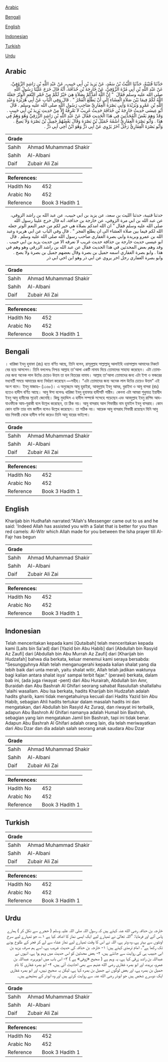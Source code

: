 [Arabic](#arabic)

[Bengali](#bengali)

[English](#english)

[Indonesian](#indonesian)

[Turkish](#turkish)

[Urdu](#urdu)

## Arabic


<div dir="rtl" lang="ar" style={{fontSize:'larger',backgroundColor:'#f8f9fa',padding:20}}>
حَدَّثَنَا قُتَيْبَةُ، حَدَّثَنَا اللَّيْثُ بْنُ سَعْدٍ، عَنْ يَزِيدَ بْنِ أَبِي حَبِيبٍ، عَنْ عَبْدِ اللَّهِ بْنِ رَاشِدٍ الزَّوْفِيِّ، عَنْ عَبْدِ اللَّهِ بْنِ أَبِي مُرَّةَ الزَّوْفِيِّ، عَنْ خَارِجَةَ بْنِ حُذَافَةَ، أَنَّهُ قَالَ خَرَجَ عَلَيْنَا رَسُولُ اللَّهِ صلى الله عليه وسلم فَقَالَ ‏ "‏ إِنَّ اللَّهَ أَمَدَّكُمْ بِصَلاَةٍ هِيَ خَيْرٌ لَكُمْ مِنْ حُمْرِ النَّعَمِ الْوِتْرُ جَعَلَهُ اللَّهُ لَكُمْ فِيمَا بَيْنَ صَلاَةِ الْعِشَاءِ إِلَى أَنْ يَطْلُعَ الْفَجْرُ ‏"‏ ‏.‏ قَالَ وَفِي الْبَابِ عَنْ أَبِي هُرَيْرَةَ وَعَبْدِ اللَّهِ بْنِ عَمْرٍو وَبُرَيْدَةَ وَأَبِي بَصْرَةَ الْغِفَارِيِّ صَاحِبِ رَسُولِ اللَّهِ صلى الله عليه وسلم ‏.‏ قَالَ أَبُو عِيسَى حَدِيثُ خَارِجَةَ بْنِ حُذَافَةَ حَدِيثٌ غَرِيبٌ لاَ نَعْرِفُهُ إِلاَّ مِنْ حَدِيثِ يَزِيدَ بْنِ أَبِي حَبِيبٍ ‏.‏ وَقَدْ وَهِمَ بَعْضُ الْمُحَدِّثِينَ فِي هَذَا الْحَدِيثِ فَقَالَ عَنْ عَبْدِ اللَّهِ بْنِ رَاشِدٍ الزُّرَقِيِّ وَهُوَ وَهَمٌ فِي هَذَا ‏.‏ وَأَبُو بَصْرَةَ الْغِفَارِيُّ اسْمُهُ حُمَيْلُ بْنُ بَصْرَةَ وَقَالَ بَعْضُهُمْ جَمِيلُ بْنُ بَصْرَةَ وَلاَ يَصِحُّ ‏.‏ وَأَبُو بَصْرَةَ الْغِفَارِيُّ رَجُلٌ آخَرُ يَرْوِي عَنْ أَبِي ذَرٍّ وَهُوَ ابْنُ أَخِي أَبِي ذَرٍّ ‏.‏
</div>
<div style={{backgroundColor:'#f8f9fa',padding:20, marginBottom: 10}}><table> <thead> <tr> <th>Grade</th> <th></th> </tr> </thead> <tbody> <tr><td>Sahih</td><td>Ahmad Muhammad Shakir</td></tr><tr><td>Sahih</td><td>Al-Albani</td></tr><tr><td>Daif</td><td>Zubair Ali Zai</td></tr></tbody></table><table> <thead> <tr> <th>References:</th> <th></th> </tr> </thead> <tbody><tr><td>Hadith No</td><td>452</td></tr><tr><td>Arabic No</td><td>452</td></tr><tr><td>Reference</td><td>Book 3 Hadith 1</td></tr></tbody></table></div>


<div dir="rtl" lang="ar" style={{fontSize:'larger',backgroundColor:'#f8f9fa',padding:20}}>
حدثنا قتيبة، حدثنا الليث بن سعد، عن يزيد بن ابي حبيب، عن عبد الله بن راشد الزوفي، عن عبد الله بن ابي مرة الزوفي، عن خارجة بن حذافة، انه قال خرج علينا رسول الله صلى الله عليه وسلم فقال " ان الله امدكم بصلاة هي خير لكم من حمر النعم الوتر جعله الله لكم فيما بين صلاة العشاء الى ان يطلع الفجر " . قال وفي الباب عن ابي هريرة وعبد الله بن عمرو وبريدة وابي بصرة الغفاري صاحب رسول الله صلى الله عليه وسلم . قال ابو عيسى حديث خارجة بن حذافة حديث غريب لا نعرفه الا من حديث يزيد بن ابي حبيب . وقد وهم بعض المحدثين في هذا الحديث فقال عن عبد الله بن راشد الزرقي وهو وهم في هذا . وابو بصرة الغفاري اسمه حميل بن بصرة وقال بعضهم جميل بن بصرة ولا يصح . وابو بصرة الغفاري رجل اخر يروي عن ابي ذر وهو ابن اخي ابي ذر
</div>
<div style={{backgroundColor:'#f8f9fa',padding:20, marginBottom: 10}}><table> <thead> <tr> <th>Grade</th> <th></th> </tr> </thead> <tbody> <tr><td>Sahih</td><td>Ahmad Muhammad Shakir</td></tr><tr><td>Sahih</td><td>Al-Albani</td></tr><tr><td>Daif</td><td>Zubair Ali Zai</td></tr></tbody></table><table> <thead> <tr> <th>References:</th> <th></th> </tr> </thead> <tbody><tr><td>Hadith No</td><td>452</td></tr><tr><td>Arabic No</td><td>452</td></tr><tr><td>Reference</td><td>Book 3 Hadith 1</td></tr></tbody></table></div>

## Bengali


<div dir="ltr" lang="bn" style={{fontSize:'larger',backgroundColor:'#f8f9fa',padding:20}}>
। খারিজা ইবনু হুযাফা (রাঃ) হতে বর্ণিত আছে, তিনি বলেন, রাসূলুল্লাহ সাল্লাল্লাহু আলাইহি ওয়াসাল্লাম আমাদের নিকটে বের হয়ে আসলেন। তিনি বললেনঃ নিশ্চয় আল্লাহ তা'আলা একটি নামায দিয়ে তোমাদের সাহায্য করেছেন। এটা তোমাদের জন্য অনেক লাল উটের চেয়েও উত্তম তা হল বিতরের নামায। আল্লাহ তা'আলা তোমাদের জন্য এটা ইশা ও ফজরের মধ্যবর্তী সময়ে আদায়ের জন্য নির্ধারণ করেছেন —সহীহ। “এটা তোমাদের জন্য অনেক লাল উটের চেয়েও উত্তম” এই অংশ বাদে। ইবনু মাজাহ– (১১৬৮)। এ অনুচ্ছেদে আবু হুরাইরা, আবদুল্লাহ ইবনু আমর, বুরাইদা ও আবু বাসরা (রাঃ) হতেও হাদীস বর্ণিত আছে। আবু ঈসা বলেনঃ খারিজা ইবনু হুযাফার হাদীসটি গারীব। কেননা এটা আমরা শুধুমাত্র ইয়াযীদ ইবনু আবু হাবীবের সূত্রেই জেনেছি। কিছু মুহাদ্দিস এ হাদীস সম্পর্কে সন্দেহে পড়েছেন এবং আবদুল্লাহ ইবনু রাশিদ আয-যাওফীকে আয-যুরাকী বলে উল্লেখ করেছেন, তা ঠিক নয়। আবু বাসরাহ আল গিফারীর নাম হুমাইল ইবনু বাসরাহ। কোন কোন ব্যক্তি তার নাম জামীল বলেও উল্লেখ করেছেন। তা সঠিক নয়। আরেক আবু বাসরাহ গিফারী রয়েছেন যিনি আবু যার গিফারী থেকে হাদীস বর্ণনা করেও তিনি আবু যারের ভাইপো।
</div>
<div style={{backgroundColor:'#f8f9fa',padding:20, marginBottom: 10}}><table> <thead> <tr> <th>Grade</th> <th></th> </tr> </thead> <tbody> <tr><td>Sahih</td><td>Ahmad Muhammad Shakir</td></tr><tr><td>Sahih</td><td>Al-Albani</td></tr><tr><td>Daif</td><td>Zubair Ali Zai</td></tr></tbody></table><table> <thead> <tr> <th>References:</th> <th></th> </tr> </thead> <tbody><tr><td>Hadith No</td><td>452</td></tr><tr><td>Arabic No</td><td>452</td></tr><tr><td>Reference</td><td>Book 3 Hadith 1</td></tr></tbody></table></div>

## English


<div dir="ltr" lang="en" style={{fontSize:'larger',backgroundColor:'#f8f9fa',padding:20}}>
Kharijab bin Hudhafah narrated:"Allah's Messenger came out to us and he said: 'Indeed Allah has assisted you with a Salat that is better for you than red camels: Al-Witr which Allah made for you between the Isha prayer till Al-Fajr has begun
</div>
<div style={{backgroundColor:'#f8f9fa',padding:20, marginBottom: 10}}><table> <thead> <tr> <th>Grade</th> <th></th> </tr> </thead> <tbody> <tr><td>Sahih</td><td>Ahmad Muhammad Shakir</td></tr><tr><td>Sahih</td><td>Al-Albani</td></tr><tr><td>Daif</td><td>Zubair Ali Zai</td></tr></tbody></table><table> <thead> <tr> <th>References:</th> <th></th> </tr> </thead> <tbody><tr><td>Hadith No</td><td>452</td></tr><tr><td>Arabic No</td><td>452</td></tr><tr><td>Reference</td><td>Book 3 Hadith 1</td></tr></tbody></table></div>

## Indonesian


<div dir="ltr" lang="id" style={{fontSize:'larger',backgroundColor:'#f8f9fa',padding:20}}>
Telah menceritakan kepada kami [Qutaibah] telah menceritakan kepada kami [Laits bin Sa'ad] dari [Yazid bin Abu Habib] dari [Abdullah bin Rasyid Az Zaufi] dari [Abdullah bin Abu Murrah Az Zaufi] dari [Kharijah bin Hudzafah] bahwa dia berkata, keluar menemui kami seraya bersabda: "Sesungguhnya Allah telah menganugerahi kepada kalian shalat yang dia lebih baik dari unta merah, yaitu shalat witir, Allah telah jadikan waktunya bagi kalian antara shalat isya' sampai terbit fajar." (perawi) berkata, dalam bab ini, (ada juga riwayat -pent) dari Abu Hurairah, Abdullah bin Amr, Buraidah dan Abu Bashrah Al Ghifari seorang sahabat Rasulullah shallallahu 'alaihi wasallam. Abu Isa berkata, hadits Kharijah bin Hudzafah adalah hadits gharib, kami tidak mengetahuinya kecuali dari Hadits Yazid bin Abu Habib, sebagian Ahli hadits tertukar dalam masalah hadits ini dan mengatakan, dari Abdullah bin Rasyid Az Zuraqi, dan riwayat ini terbalik, adapun Abu Bashroh Al Ghifari namanya adalah Humail bin Bashrah, sebagian yang lain mengatakan Jamil bin Bashrah, tapi ini tidak benar. Adapun Abu Bashrah Al Ghifari adalah orang lain, dia telah meriwayatkan dari Abu Dzar dan dia adalah salah seorang anak saudara Abu Dzar
</div>
<div style={{backgroundColor:'#f8f9fa',padding:20, marginBottom: 10}}><table> <thead> <tr> <th>Grade</th> <th></th> </tr> </thead> <tbody> <tr><td>Sahih</td><td>Ahmad Muhammad Shakir</td></tr><tr><td>Sahih</td><td>Al-Albani</td></tr><tr><td>Daif</td><td>Zubair Ali Zai</td></tr></tbody></table><table> <thead> <tr> <th>References:</th> <th></th> </tr> </thead> <tbody><tr><td>Hadith No</td><td>452</td></tr><tr><td>Arabic No</td><td>452</td></tr><tr><td>Reference</td><td>Book 3 Hadith 1</td></tr></tbody></table></div>

## Turkish


<div dir="ltr" lang="tr" style={{fontSize:'larger',backgroundColor:'#f8f9fa',padding:20}}>

</div>
<div style={{backgroundColor:'#f8f9fa',padding:20, marginBottom: 10}}><table> <thead> <tr> <th>Grade</th> <th></th> </tr> </thead> <tbody> <tr><td>Sahih</td><td>Ahmad Muhammad Shakir</td></tr><tr><td>Sahih</td><td>Al-Albani</td></tr><tr><td>Daif</td><td>Zubair Ali Zai</td></tr></tbody></table><table> <thead> <tr> <th>References:</th> <th></th> </tr> </thead> <tbody><tr><td>Hadith No</td><td>452</td></tr><tr><td>Arabic No</td><td>452</td></tr><tr><td>Reference</td><td>Book 3 Hadith 1</td></tr></tbody></table></div>

## Urdu


<div dir="rtl" lang="ur" style={{fontSize:'larger',backgroundColor:'#f8f9fa',padding:20}}>
خارجہ بن حذافہ رضی الله عنہ کہتے ہیں کہ رسول اللہ صلی اللہ علیہ وسلم ( حجرے سے نکل کر ) ہمارے پاس آئے اور فرمایا: ”اللہ تعالیٰ نے تمہارے لیے ایک ایسی نماز کا اضافہ کیا ہے ۱؎، جو تمہارے لیے سرخ اونٹوں سے بہتر ہے، وہ وتر ہے، اللہ نے اس کا وقت تمہارے لیے نماز عشاء سے لے کر فجر کے طلوع ہونے تک رکھا ہے“۔ امام ترمذی کہتے ہیں: ۱- خارجہ بن حذافہ کی حدیث غریب ہے، اسے ہم صرف یزید بن ابی حبیب ہی کی روایت سے جانتے ہیں، ۲- بعض محدثین کو اس حدیث میں وہم ہوا ہے، انہوں نے عبداللہ بن راشد زرقی کہا ہے، یہ وہم ہے ( صحیح «زوفی» ہے ) ۳- اس باب میں ابوہریرہ، عبداللہ بن عمرو، بریدہ، اور ابو بصرہ غفاری رضی الله عنہم سے بھی احادیث آئی ہیں، ۴- ابو بصرہ غفاری کا نام حمیل بن بصرہ ہے، اور بعض لوگوں نے جمیل بن بصرہ کہا ہے، لیکن یہ صحیح نہیں، اور ابو بصرہ غفاری ایک دوسرے شخص ہیں جو ابوذر رضی الله عنہ سے روایت کرتے ہیں اور وہ ابوذر کے بھتیجے ہیں۔
</div>
<div style={{backgroundColor:'#f8f9fa',padding:20, marginBottom: 10}}><table> <thead> <tr> <th>Grade</th> <th></th> </tr> </thead> <tbody> <tr><td>Sahih</td><td>Ahmad Muhammad Shakir</td></tr><tr><td>Sahih</td><td>Al-Albani</td></tr><tr><td>Daif</td><td>Zubair Ali Zai</td></tr></tbody></table><table> <thead> <tr> <th>References:</th> <th></th> </tr> </thead> <tbody><tr><td>Hadith No</td><td>452</td></tr><tr><td>Arabic No</td><td>452</td></tr><tr><td>Reference</td><td>Book 3 Hadith 1</td></tr></tbody></table></div>